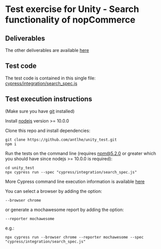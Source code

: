# Test exercise for Unity - Search functionality of nopCommerce

## Deliverables

The other deliverables are available [here](https://docs.google.com/document/d/1nlCdTbAxSFzYZRr8h46gQM8vghMtgHGx773T_mWd9cU/edit?usp=sharing)

## Test code

The test code is contained in this single file: [cypress/integration/search_spec.js](cypress/integration/search_spec.js)

## Test execution instructions

(Make sure you have [git](https://git-scm.com/) installed)

Install [nodejs](https://nodejs.org/) version >= 10.0.0

Clone this repo and install dependencies:

```
git clone https://github.com/antlhe/unity_test.git
npm i
```

Run the tests on the command line (requires npm@5.2.0 or greater which you should have since nodejs >= 10.0.0 is required):

```
cd unity_test
npx cypress run --spec "cypress/integration/search_spec.js"
```

More Cypress command line execution information is available [here](https://docs.cypress.io/guides/guides/command-line.html#cypress-run)

You can select a browser by adding the option:

```
--browser chrome
```

or generate a mochawesome report by adding the option:

```
--reporter mochawesome
```

e.g.:
```
npx cypress run --browser chrome --reporter mochawesome --spec "cypress/integration/search_spec.js"
```




